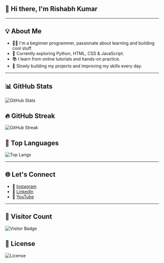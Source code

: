 ## 👋 Hi there, I'm Rishabh Kumar

---

## 💡 About Me
- 👨‍💻 I'm a beginner programmer, passionate about learning and building cool stuff.
- 🌱 Currently exploring Python, HTML, CSS & JavaScript.
- 📚 I learn from online tutorials and hands-on practice.
- 🚀 Slowly building my projects and improving my skills every day.

---

## 📊 GitHub Stats
![GitHub Stats](https://github-readme-stats.vercel.app/api?username=rishabhkumaar&show_icons=true&hide_title=true&count_private=true)

## 🔥 GitHub Streak
![GitHub Streak](https://github-readme-streak-stats.herokuapp.com/?user=rishabhkumaar&theme=dark)

## 🧠 Top Languages
![Top Langs](https://github-readme-stats.vercel.app/api/top-langs/?username=rishabhkumaar&layout=compact&theme=dark)

---

## 🌐 Let's Connect
- 📸 [Instagram](https://instagram.com/rishabhkumaaaar)
- 💼 [LinkedIn](https://www.linkedin.com/in/rishabhkumaar)
- 🎥 [YouTube](https://www.youtube.com/@rishabhkumaar)

---

## 📌 Visitor Count
![Visitor Badge](https://visitor-badge.laobi.icu/badge?page_id=rishabhkumaar)

## 📄 License
![License](https://img.shields.io/badge/License-MIT-blue.svg)

